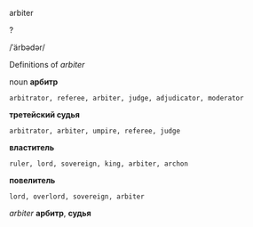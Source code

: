 arbiter

?

/ˈärbədər/

Definitions of _arbiter_

noun
**арбитр**

    arbitrator, referee, arbiter, judge, adjudicator, moderator
**третейский судья**

    arbitrator, arbiter, umpire, referee, judge
**властитель**

    ruler, lord, sovereign, king, arbiter, archon
**повелитель**

    lord, overlord, sovereign, arbiter

_arbiter_
**арбитр**, **судья**